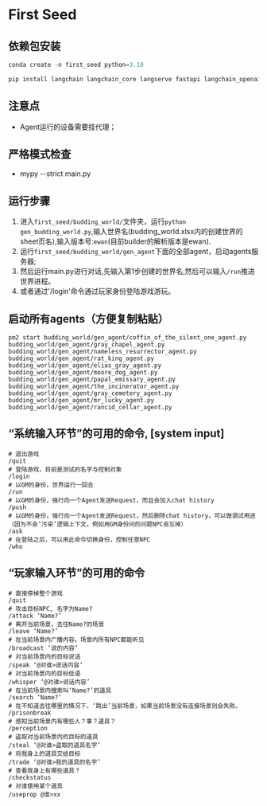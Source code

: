 # First Seed

## 依赖包安装
```python
conda create -n first_seed python=3.10 

pip install langchain langchain_core langserve fastapi langchain_openai sse_starlette faiss-cpu loguru mypy pandas openpyxl overrides Jinja2
```

## 注意点
- Agent运行的设备需要挂代理；

## 严格模式检查
- mypy --strict main.py

## 运行步骤
1. 进入`first_seed/budding_world/`文件夹，运行`python gen_budding_world.py`,输入世界名(budding_world.xlsx内的创建世界的sheet页名),输入版本号:`ewan`(目前builder的解析版本是ewan).
2. 运行`first_seed/budding_world/gen_agent`下面的全部agent，启动agents服务器;
3. 然后运行main.py进行对话,先输入第1步创建的世界名,然后可以输入`/run`推进世界进程。
4. 或者通过'/login'命令通过玩家身份登陆游戏游玩。

## 启动所有agents（方便复制粘贴）
```shell
pm2 start budding_world/gen_agent/coffin_of_the_silent_one_agent.py budding_world/gen_agent/gray_chapel_agent.py budding_world/gen_agent/nameless_resurrector_agent.py budding_world/gen_agent/rat_king_agent.py budding_world/gen_agent/elias_gray_agent.py budding_world/gen_agent/moore_dog_agent.py budding_world/gen_agent/papal_emissary_agent.py budding_world/gen_agent/the_incinerator_agent.py budding_world/gen_agent/gray_cemetery_agent.py budding_world/gen_agent/mr_lucky_agent.py budding_world/gen_agent/rancid_cellar_agent.py
```


## “系统输入环节”的可用的命令, [system input]
```shell
# 退出游戏
/quit 
# 登陆游戏，目前是测试的名字与控制对象
/login
# 以GM的身份，世界运行一回合
/run
# 以GM的身份，强行向一个Agent发送Request，而且会加入chat history
/push
# 以GM的身份，强行向一个Agent发送Request，然后删除chat history，可以做调试用途（因为不会‘污染’逻辑上下文，例如用GM身份问的问题NPC会忘掉）
/ask
# 在登陆之后，可以用此命令切换身份，控制任意NPC
/who
```

## “玩家输入环节”的可用的命令
```shell
# 直接停掉整个游戏
/quit
# 攻击目标NPC, 名字为Name?
/attack ‘Name?’
# 离开当前场景，去往Name?的场景
/leave ‘Name?’
# 在当前场景内广播内容。场景内所有NPC都能听见
/broadcast ‘说的内容’
# 对当前场景内的目标说话
/speak ‘@对谁>说话内容’
# 对当前场景内的目标低语
/whisper ‘@对谁>说话内容’
# 在当前场景内搜索叫‘Name?’的道具
/search ‘Name?’
# 在不知道去往哪里的情况下，‘跳出’当前场景，如果当前场景没有连接场景则会失败。
/prisonbreak
# 感知当前场景内有哪些人？事？道具？
/perception
# 盗取对当前场景内的目标的道具
/steal ‘@对谁>盗取的道具名字’
# 将我身上的道具交给目标
/trade ‘@对谁>我的道具的名字’
# 查看我身上有哪些道具？
/checkstatus
# 对谁使用某个道具
/useprop @谁>xx
```
